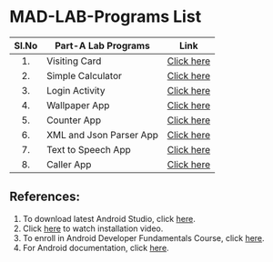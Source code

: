 # MAD-LAB-Programs List

| Sl.No | Part-A Lab Programs | Link |
|:---:|--|--|
| 1. | Visiting Card | [Click here](https://github.com/Raghuvorkady/MAD-LAB-Programs/tree/main/p1-VisitingCard/) |
| 2. | Simple Calculator | [Click here](https://github.com/Raghuvorkady/MAD-LAB-Programs/tree/main/p2-SimpleCalculator/) |
| 3. | Login Activity | [Click here](https://github.com/Raghuvorkady/MAD-LAB-Programs/tree/main/p3-LoginActivity/) |
| 4. | Wallpaper App | [Click here](https://github.com/Raghuvorkady/MAD-LAB-Programs/tree/main/p4-WallpaperApp/) |
| 5. | Counter App | [Click here](https://github.com/Raghuvorkady/MAD-LAB-Programs/tree/main/p5-CounterApp/) |
| 6. | XML and Json Parser App | [Click here](https://github.com/Raghuvorkady/MAD-LAB-Programs/tree/main/p6-ParsingXmlAndJson/) |
| 7. | Text to Speech App | [Click here](https://github.com/Raghuvorkady/MAD-LAB-Programs/tree/main/p7-TextToSpeechApp/) |
| 8. | Caller App | [Click here](p8-CallAndSaveApp/) |
  
## References:
1. To download latest Android Studio, click [here](https://developer.android.com/studio).
2. Click [here](https://youtu.be/0zx_eFyHRU0?t=371) to watch installation video.
2. To enroll in Android Developer Fundamentals Course, click [here](https://developer.android.com/courses/fundamentals-training/overview-v2).
3. For Android documentation, click [here](https://developer.android.com/guide).
